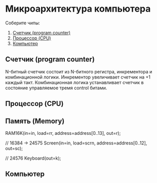 # Микроархитектура компьютера

Соберите чипы:

1. [Счетчик (program counter)](counter/PC.hdl)
2. [Процессор (CPU)](CPU/CPU.hdl)
3. [Компьютер](computer/Computer.hdl)

## Счетчик (program counter)

N-битный счетчик состоит из N-битного регистра, инкрементора и комбинационной логики. Инкрементор увеличивает счетчик на +1 каждый такт. Комбинационная логика устанавливает счетчик в состояние управляемое тремя control битами.

## Процессор (CPU)

## Память (Memory)

RAM16K(in=in, load=rr, address=address[0..13], out=r);

// 16384 -> 24575
Screen(in=in, load=scrn, address=address[0..12], out=sc);

// 24576
Keyboard(out=k);

## Компьютер
